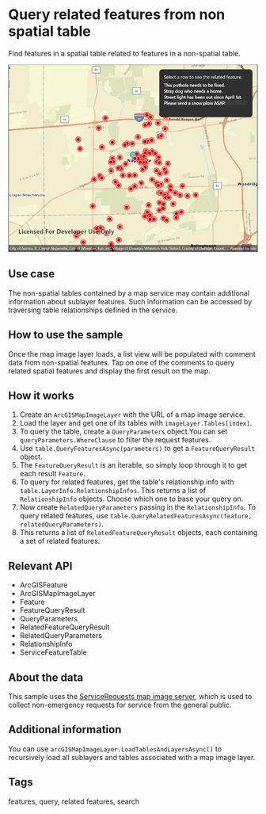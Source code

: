 # Query related features from non spatial table

Find features in a spatial table related to features in a non-spatial table.

![Image of map image layer tables](queryrelatedfeaturesfromnonspatialtable.jpg)

## Use case

The non-spatial tables contained by a map service may contain additional information about sublayer features. Such information can be accessed by traversing table relationships defined in the service.

## How to use the sample

Once the map image layer loads, a list view will be populated with comment data from non-spatial features. Tap on one of the comments to query related spatial features and display the first result on the map.

## How it works

1. Create an `ArcGISMapImageLayer` with the URL of a map image service.
2. Load the layer and get one of its tables with `imageLayer.Tables[index]`.
3. To query the table, create a `QueryParameters` object.You can set `queryParameters.WhereClause` to filter the request features.
4. Use `table.QueryFeaturesAsync(parameters)` to get a `FeatureQueryResult` object.
5. The `FeatureQueryResult` is an iterable, so simply loop through it to get each result `Feature`.
6. To query for related features, get the table's relationship info with `table.LayerInfo.RelationshipInfos`. This returns a list of `RelationshipInfo` objects. Choose which one to base your query on.
7. Now create `RelatedQueryParameters` passing in the `RelationshipInfo`. To query related features, use `table.QueryRelatedFeaturesAsync(feature, relatedQueryParameters)`.
8. This returns a list of `RelatedFeatureQueryResult` objects, each containing a set of related features.

## Relevant API

* ArcGISFeature
* ArcGISMapImageLayer
* Feature
* FeatureQueryResult
* QueryParameters
* RelatedFeatureQueryResult
* RelatedQueryParameters
* RelationshipInfo
* ServiceFeatureTable

## About the data

This sample uses the [ServiceRequests map image server](https://sampleserver6.arcgisonline.com/arcgis/rest/services/ServiceRequest/MapServer), which is used to collect non-emergency requests for service from the general public.

## Additional information

You can use `arcGISMapImageLayer.LoadTablesAndLayersAsync()` to recursively load all sublayers and tables associated with a map image layer.

## Tags

features, query, related features, search
